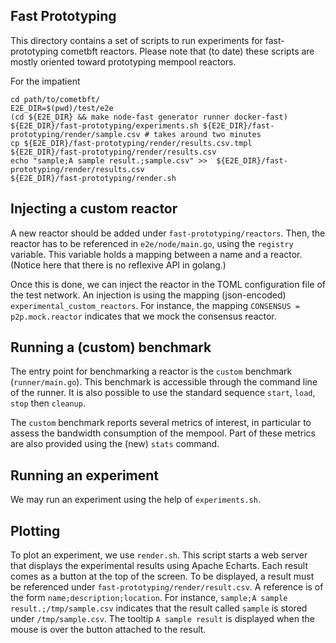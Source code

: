 ## Fast Prototyping

This directory contains a set of scripts to run experiments for fast-prototyping cometbft reactors.
Please note that (to date) these scripts are mostly oriented toward prototyping mempool reactors.

For the impatient

    cd path/to/cometbft/
    E2E_DIR=$(pwd)/test/e2e
    (cd ${E2E_DIR} && make node-fast generator runner docker-fast)
    ${E2E_DIR}/fast-prototyping/experiments.sh ${E2E_DIR}/fast-prototyping/render/sample.csv # takes around two minutes
    cp ${E2E_DIR}/fast-prototyping/render/results.csv.tmpl ${E2E_DIR}/fast-prototyping/render/results.csv
    echo "sample;A sample result.;sample.csv" >>  ${E2E_DIR}/fast-prototyping/render/results.csv
    ${E2E_DIR}/fast-prototyping/render.sh

## Injecting a custom reactor

A new reactor should be added under `fast-prototyping/reactors`.
Then, the reactor has to be referenced in `e2e/node/main.go`, using the `registry` variable.
This variable holds a mapping between a name and a reactor.
(Notice here that there is no reflexive API in golang.)

Once this is done, we can inject the reactor in the TOML configuration file of the test network.
An injection is using the mapping (json-encoded) `experimental_custom_reactors`.
For instance, the mapping `CONSENSUS = p2p.mock.reactor` indicates that we mock the consensus reactor.

## Running a (custom) benchmark

The entry point for benchmarking a reactor is the `custom` benchmark (`runner/main.go`).
This benchmark is accessible through the command line of the runner.
It is also possible to use the standard sequence `start`, `load`, `stop` then `cleanup`.

The `custom` benchmark reports several metrics of interest, in particular to assess the bandwidth consumption of the mempool.
Part of these metrics are also provided using the (new) `stats` command.

## Running an experiment

We may run an experiment using the help of `experiments.sh`.

## Plotting

To plot an experiment, we use `render.sh`.
This script starts a web server that displays the experimental results using Apache Echarts.
Each result comes as a button at the top of the screen.
To be displayed, a result must be referenced under `fast-prototyping/render/result.csv`.
A reference is of the form `name;description;location`.
For instance, `sample;A sample result.;/tmp/sample.csv` indicates that the result called `sample` is stored under `/tmp/sample.csv`.
The tooltip `A sample result` is displayed when the mouse is over the button attached to the result.


